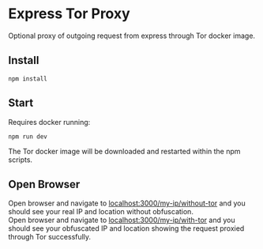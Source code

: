 # Express Tor Proxy
Optional proxy of outgoing request from express through Tor docker image.

## Install
```
npm install
```

## Start
Requires docker running:
```
npm run dev
```
The Tor docker image will be downloaded and restarted within the npm scripts.

## Open Browser
Open browser and navigate to [localhost:3000/my-ip/without-tor](http://localhost:3000/my-ip/without-tor) and you should see your real IP and location without obfuscation.  
Open browser and navigate to [localhost:3000/my-ip/with-tor](http://localhost:3000/my-ip/without-tor) and you should see your obfuscated IP and location showing the request proxied through Tor successfully. 